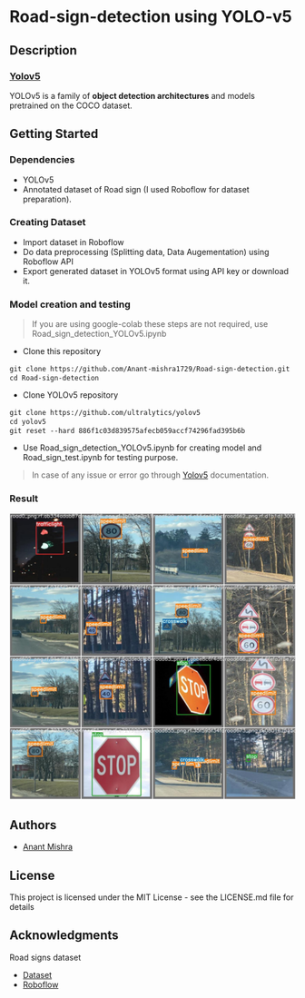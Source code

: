 # Road-sign-detection using YOLO-v5

## Description

### [Yolov5](https://github.com/ultralytics/yolov5)
YOLOv5 is a family of **object detection architectures** and models pretrained on the COCO dataset.

## Getting Started

### Dependencies

* YOLOv5
* Annotated dataset of Road sign (I used Roboflow for dataset preparation).

### Creating Dataset

* Import dataset in Roboflow 
* Do data preprocessing (Splitting data, Data Augementation) using Roboflow API
* Export generated dataset in YOLOv5 format using API key or download it.

### Model creation and testing

> If you are using google-colab these steps are not required, use Road_sign_detection_YOLOv5.ipynb

* Clone this repository
```
git clone https://github.com/Anant-mishra1729/Road-sign-detection.git
cd Road-sign-detection
```

* Clone YOLOv5 repository
```
git clone https://github.com/ultralytics/yolov5
cd yolov5
git reset --hard 886f1c03d839575afecb059accf74296fad395b6b
``` 
* Use Road_sign_detection_YOLOv5.ipynb for creating model and Road_sign_test.ipynb for testing purpose.
</details>

> In case of any issue or error go through [Yolov5](https://github.com/ultralytics/yolov5) documentation. 

### Result
<img src = "output.jpeg"/>

## Authors

* [Anant Mishra]("https://github.com/Anant-mishra1729")

## License

This project is licensed under the MIT License - see the LICENSE.md file for details

## Acknowledgments

Road signs dataset

* [Dataset](https://www.kaggle.com/datasets/andrewmvd/road-sign-detection)
* [Roboflow](https://roboflow.com/)